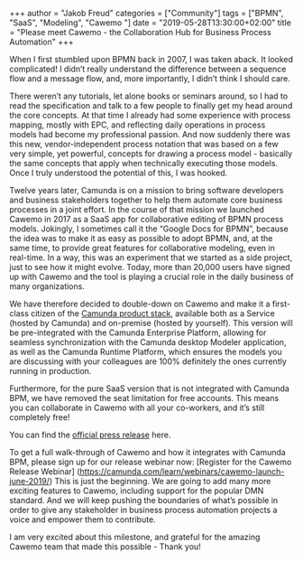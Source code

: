 +++
author = "Jakob Freud"
categories = ["Community"]
tags = ["BPMN", "SaaS", "Modeling", "Cawemo "]
date = "2019-05-28T13:30:00+02:00"
title = "Please meet Cawemo - the Collaboration Hub for Business Process Automation"
+++

When I first stumbled upon BPMN back in 2007, I was taken aback. It looked complicated! I didn’t really understand the difference between a sequence flow and a message flow, and, more importantly, I didn’t think I should care.

<!--more-->
There weren’t any tutorials, let alone books or seminars around, so I had to read the specification and talk to a few people to finally get my head around the core concepts. At that time I already had some experience with process mapping, mostly with EPC, and reflecting daily operations in process models had become my professional passion. And now suddenly there was this new, vendor-independent process notation that was based on a few very simple, yet powerful, concepts for drawing a process model - basically the same concepts that apply when technically executing those models. Once I truly understood the potential of this, I was hooked.

Twelve years later, Camunda is on a mission to bring software developers and business stakeholders together to help  them automate core business processes in a joint effort. In the course of that mission we launched Cawemo in 2017 as a SaaS app for collaborative editing of BPMN process models. Jokingly, I sometimes call it the “Google Docs for BPMN”, because the idea was to make it as easy as possible to adopt BPMN, and, at the same time, to provide great features for collaborative modeling, even in real-time. In a way, this was an experiment that we started as a side project, just to see how it might evolve. Today, more than 20,000 users have signed up with Cawemo and the tool is playing a crucial role in the daily business of many organizations.

We have therefore decided to double-down on Cawemo and make it a first-class citizen of the [Camunda product stack](https://camunda.com/products/cawemo/), available both as a Service (hosted by Camunda) and on-premise (hosted by yourself). This version will be pre-integrated with the Camunda Enterprise Platform,  allowing for seamless synchronization with the Camunda desktop Modeler application, as well as the Camunda Runtime Platform, which ensures the models you are discussing with your colleagues are 100% definitely the ones currently running in production.

Furthermore, for the pure SaaS version that is not integrated with Camunda BPM, we have removed the seat limitation for free accounts. This means you can collaborate in Cawemo with all your co-workers, and it’s still completely free!

You can find the [official press release](https://camunda.com/about/press/camunda-to-offer-collaborative-workflow-modeling-tool-cawemo-for-free/) here.

To get a full walk-through of Cawemo and how it integrates with Camunda BPM, please sign up for our release webinar now: [Register for the Cawemo Release Webinar]
(https://camunda.com/learn/webinars/cawemo-launch-june-2019/)
This is just the beginning. We are going to add many more exciting features to Cawemo, including support for the popular DMN standard. And we will keep pushing the boundaries of what’s possible in order to give any stakeholder in business process automation projects a voice and empower them to contribute.

I am very excited about this milestone, and grateful for the amazing Cawemo team that made this possible - Thank you!
